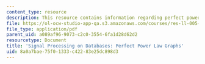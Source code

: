 ```yaml
---
content_type: resource
description: This resource contains information regarding perfect power law graphs.
file: https://ol-ocw-studio-app-qa.s3.amazonaws.com/courses/res-ll-005-mathematics-of-big-data-and-machine-learning-january-iap-2020/8a0a7bae75f01333c42283e25dc898d3_MITRES_LL_005F12_Lec5.pdf
file_type: application/pdf
parent_uid: a089af96-9073-c2c0-3554-6fa1d28d62d2
resourcetype: Document
title: 'Signal Processing on Databases: Perfect Power Law Graphs'
uid: 8a0a7bae-75f0-1333-c422-83e25dc898d3
---
```

